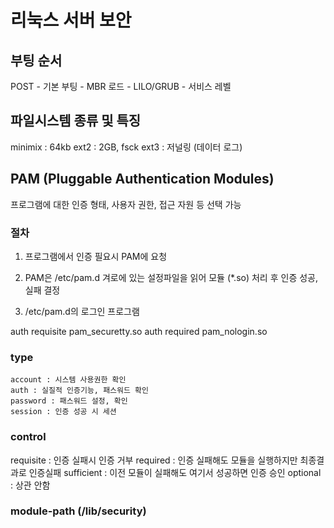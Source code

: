 # 리눅스 서버 보안

## 부팅 순서

POST - 기본 부팅 - MBR 로드 - LILO/GRUB - 서비스 레벨

## 파일시스템 종류 및 특징

minimix : 64kb
ext2 : 2GB, fsck
ext3 : 저널링 (데이터 로그)

## PAM (Pluggable Authentication Modules)

프로그램에 대한 인증 형태, 사용자 권한, 접근 자원 등 선택 가능

### 절차

1. 프로그램에서 인증 필요시 PAM에 요청

2. PAM은 /etc/pam.d 겨로에 있는 설정파일을 읽어 모듈 (*.so) 처리 후 인증 성공, 실패 결정

3. /etc/pam.d의 로그인 프로그램

auth requisite pam_securetty.so
auth required pam_nologin.so

### type

    account : 시스템 사용권한 확인
    auth : 실질적 인증기능, 패스워드 확인
    password : 패스워드 설정, 확인
    session : 인증 성공 시 세션

### control

requisite : 인증 실패시 인증 거부
required : 인증 실패해도 모듈을 실행하지만 최종결과로 인증실패
sufficient : 이전 모듈이 실패해도 여기서 성공하면 인증 승인
optional : 상관 안함

### module-path (/lib/security)